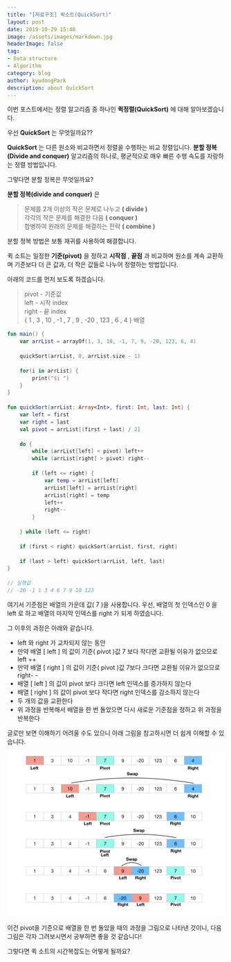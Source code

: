 ```yaml
---
title: "[자료구조] 퀵소트(QuickSort)"
layout: post
date: 2019-10-29 15:48
image: /assets/images/markdown.jpg
headerImage: false
tag:
- Data structure
- Algorithm
category: blog
author: kyudongPark
description: about QuickSort
---
```


이번 포스트에서는 정렬 알고리즘 중 하나인 **퀵정렬(QuickSort)** 에 대해 알아보겠습니다.

우선 **QuickSort** 는 무엇일까요??

**QuickSort** 는 다른 원소와 비교하면서 정렬을 수행하는 비교 정렬입니다. **분할 정복(Divide and conquer)** 알고리즘의 하나로, 평균적으로 매우 빠른 수행 속도를 자랑하는 정렬 방법입니다.  

그렇다면 분할 정복은 무엇일까요?

**분할 정복(divide and conquer)** 은  

> 문제를 2개 이상의 작은 문제로 나누고 **( divide )**  
> 각각의 작은 문제를 해결한 다음 **( conquer )**  
> 합병하여 원래의 문제를 해결하는 전략 **( combine )**

분할 정복 방법은 보통 재귀를 사용하여 해결합니다. 

퀵 소트는 일정한 **기준(pivot)** 을 정하고 **시작점** , **끝점** 과 비교하며 원소를 계속 교환하며 기준보다 더 큰 값과, 더 작은 값들로 나누어 정렬하는 방법입니다.  

아래의 코드를 먼저 보도록 하겠습니다. 

> pivot - 기준값  
> left - 시작 index  
> right - 끝 index  
> { 1 , 3 , 10 , -1 , 7 , 9 , -20 , 123 , 6 , 4 } 배열  

```kotlin
fun main() {
    var arrList = arrayOf(1, 3, 10, -1, 7, 9, -20, 123, 6, 4)

    quickSort(arrList, 0, arrList.size - 1)

    for(i in arrList) {
        print("$i ")
    }
}

fun quickSort(arrList: Array<Int>, first: Int, last: Int) {
    var left = first
    var right = last
    val pivot = arrList[(first + last) / 2]

    do {
        while (arrList[left] < pivot) left++
        while (arrList[right] > pivot) right--

        if (left <= right) {
            var temp = arrList[left]
            arrList[left] = arrList[right]
            arrList[right] = temp
            left++
            right--
        }

    } while (left <= right)

    if (first < right) quickSort(arrList, first, right)

    if (last > left) quickSort(arrList, left, last)
}

// 실행값
// -20 -1 1 3 4 6 7 9 10 123 
```

여기서 기준점은 배열의 가운데 값( 7 )을 사용합니다. 
우선, 배열의 첫 인덱스인 0 을 left 로 하고 배열의 마지막 인덱스를 right 가 되게 하였습니다.  

그 이후의 과정은 아래와 같습니다. 

* left 와 right 가 교차되지 않는 동안
* 만약 배열 [ left ] 의 값이 기준( pivot )값 7 보다 작다면 교환될 이유가 없으므로 left ++
* 만약 배열 [ right ] 의 값이 기준( pivot )값 7보다 크다면 교환될 이유가 없으므로 right- -
* 배열 [ left ] 의 값이 pivot 보다 크다면 left 인덱스를 증가하지 않는다
* 배열 [ right ] 의 값이 pivot 보다 작다면 right 인덱스를 감소하지 않는다
* 두 개의 값을 교환한다 
* 위 과정을 반복해서 배열을 한 번 돌았으면 다시 새로운 기준점을 정하고 위 과정을 반복한다 

글로만 보면 이해하기 어려울 수도 있으니 아래 그림을 참고하시면 더 쉽게 이해할 수 있습니다. 

![QuickSort](../assets/images/quickSort.jpeg)



이건 pivot을 기준으로 배열을 한 번 돌았을 때의 과정을 그림으로 나타낸 것이니, 다음 그림은 각자 그려보시면서 공부하면 좋을 것 같습니다! 


그렇다면 퀵 소트의 시간복잡도는 어떻게 될까요?  




